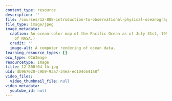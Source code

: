 ```yaml
---
content_type: resource
description: ''
file: /courses/12-808-introduction-to-observational-physical-oceanography-fall-2004/db967020c9b993a734eaec104c641a8f_12-808f04-th.jpg
file_type: image/jpeg
image_metadata:
  caption: An ocean color map of the Pacific Ocean as of July 31st, 1993. (Image courtesy
    of NASA.)
  credit: ''
  image-alt: A computer rendering of ocean data.
learning_resource_types: []
ocw_type: OCWImage
resourcetype: Image
title: 12-808f04-th.jpg
uid: db967020-c9b9-93a7-34ea-ec104c641a8f
video_files:
  video_thumbnail_file: null
video_metadata:
  youtube_id: null
---
```

